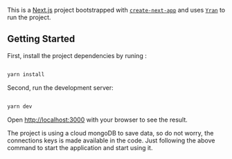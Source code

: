 This is a [Next.js](https://nextjs.org/) project bootstrapped with [`create-next-app`](https://github.com/vercel/next.js/tree/canary/packages/create-next-app) and uses [`Yran`](https://yarnpkg.com) to run the project.

## Getting Started

First, install the project dependencies by runing :

```bash

yarn install

```

Second, run the development server:

```bash

yarn dev

```

Open [http://localhost:3000](http://localhost:3000) with your browser to see the result.


The project is using a cloud mongoDB to save data, so do not worry, the connections keys is made available in the code. Just following the above command to start the application and start using it.
